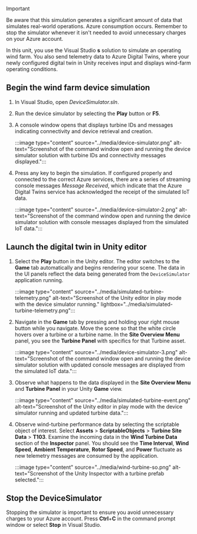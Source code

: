 > [!IMPORTANT]
> Be aware that this simulation generates a significant amount of data that simulates real-world operations. Azure consumption occurs. Remember to stop the simulator whenever it isn't needed to avoid unnecessary charges on your Azure account.

In this unit, you use the Visual Studio **s** solution to simulate an operating wind farm. You also send telemetry data to Azure Digital Twins, where your newly configured digital twin in Unity receives input and displays wind-farm operating conditions.

## Begin the wind farm device simulation

1. In Visual Studio, open *DeviceSimulator.sln*.
1. Run the device simulator by selecting the **Play** button or **F5**.
1. A console window opens that displays turbine IDs and messages indicating connectivity and device retrieval and creation.

   :::image type="content" source="../media/device-simulator.png" alt-text="Screenshot of the command window open and running the device simulator solution with turbine IDs and connectivity messages displayed.":::

1. Press any key to begin the simulation. If configured properly and connected to the correct Azure services, there are a series of streaming console messages *Message Received*, which indicate that the Azure Digital Twins service has acknowledged the receipt of the simulated IoT data.

   :::image type="content" source="../media/device-simulator-2.png" alt-text="Screenshot of the command window open and running the device simulator solution with console messages displayed from the simulated IoT data.":::

## Launch the digital twin in Unity editor

1. Select the **Play** button in the Unity editor. The editor switches to the **Game** tab automatically and begins rendering your scene. The data in the UI panels reflect the data being generated from the `DeviceSimulator` application running.

   :::image type="content" source="../media/simulated-turbine-telemetry.png" alt-text="Screenshot of the Unity editor in play mode with the device simulator running." lightbox="../media/simulated-turbine-telemetry.png":::

1. Navigate in the **Game** tab by pressing and holding your right mouse button while you navigate. Move the scene so that the white circle hovers over a turbine or a turbine name. In the **Site Overview Menu** panel, you see the **Turbine Panel** with specifics for that Turbine asset.

   :::image type="content" source="../media/device-simulator-3.png" alt-text="Screenshot of the command window open and running the device simulator solution with updated console messages are displayed from the simulated IoT data.":::

1. Observe what happens to the data displayed in the **Site Overview Menu** and **Turbine Panel** in your Unity **Game** view.

   :::image type="content" source="../media/simulated-turbine-event.png" alt-text="Screenshot of the Unity editor in play mode with the device simulator running and updated turbine data.":::

1. Observe wind-turbine performance data by selecting the scriptable object of interest. Select **Assets** > **ScriptableObjects** > **Turbine Site Data** > **T103**. Examine the incoming data in the **Wind Turbine Data** section of the **Inspector** panel. You should see the **Time Interval**, **Wind Speed**, **Ambient Temperature**, **Rotor Speed**, and **Power** fluctuate as new telemetry messages are consumed by the application.

   :::image type="content" source="../media/wind-turbine-so.png" alt-text="Screenshot of the Unity Inspector with a turbine prefab selected.":::

## Stop the DeviceSimulator

Stopping the simulator is important to ensure you avoid unnecessary charges to your Azure account. Press **Ctrl**+**C** in the command prompt window or select **Stop** in Visual Studio.
